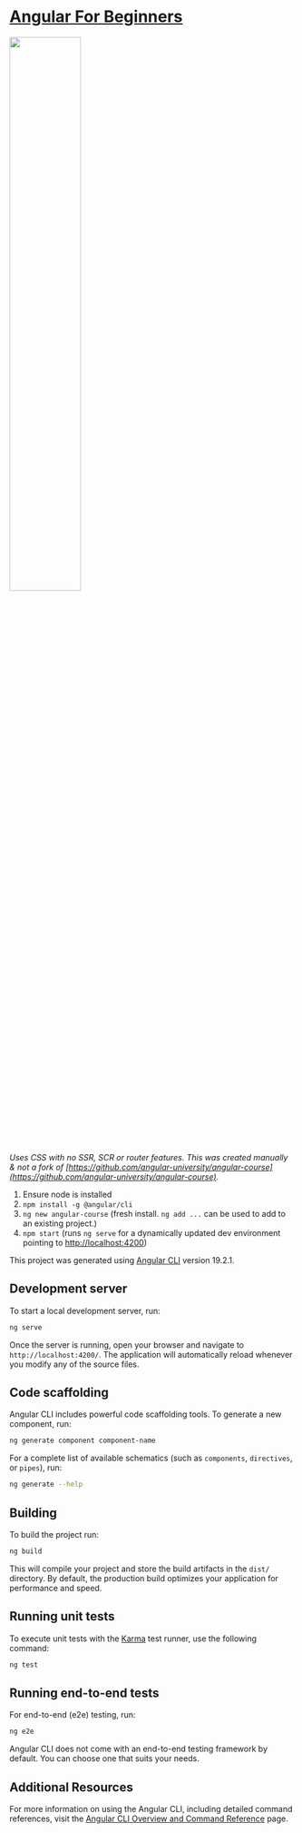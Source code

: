 # [Angular For Beginners](https://angular-university.io/lesson/angular-beginners-course-kickoff)

<img src="https://d3vigmphadbn9b.cloudfront.net/course-images/large-images/angular-core-deep-dive-new-2.jpg" width="50%">

_Uses CSS with no SSR, SCR or router features. This was created manually & not a fork of [https://github.com/angular-university/angular-course](https://github.com/angular-university/angular-course)._

1. Ensure node is installed
2. `npm install -g @angular/cli`
3. `ng new angular-course` (fresh install. `ng add ...` can be used to add to an existing project.)
5. `npm start` (runs `ng serve` for a dynamically updated dev environment pointing to [http://localhost:4200](http://localhost:4200))

This project was generated using [Angular CLI](https://github.com/angular/angular-cli) version 19.2.1.

## Development server

To start a local development server, run:

```bash
ng serve
```

Once the server is running, open your browser and navigate to `http://localhost:4200/`. The application will automatically reload whenever you modify any of the source files.

## Code scaffolding

Angular CLI includes powerful code scaffolding tools. To generate a new component, run:

```bash
ng generate component component-name
```

For a complete list of available schematics (such as `components`, `directives`, or `pipes`), run:

```bash
ng generate --help
```

## Building

To build the project run:

```bash
ng build
```

This will compile your project and store the build artifacts in the `dist/` directory. By default, the production build optimizes your application for performance and speed.

## Running unit tests

To execute unit tests with the [Karma](https://karma-runner.github.io) test runner, use the following command:

```bash
ng test
```

## Running end-to-end tests

For end-to-end (e2e) testing, run:

```bash
ng e2e
```

Angular CLI does not come with an end-to-end testing framework by default. You can choose one that suits your needs.

## Additional Resources

For more information on using the Angular CLI, including detailed command references, visit the [Angular CLI Overview and Command Reference](https://angular.dev/tools/cli) page.
